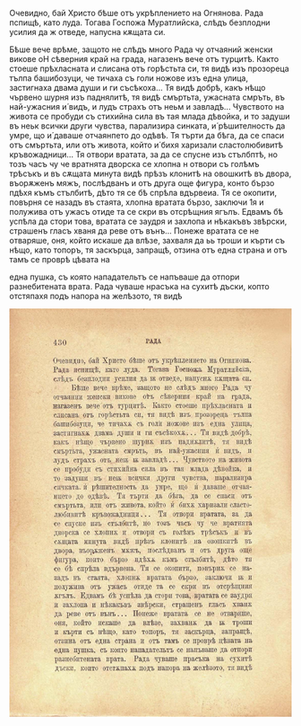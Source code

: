 ﻿Очевидно, бай Христо бѣше отъ укрѣплението на Огнянова. Рада пспищѣ, като луда. Тогава Госпожа Муратлийска, слѣдъ безплодни усилия да ж отведе, напусна кѫщата си.

Бѣше вече врѣме, защото не слѣдъ много Рада чу отчаяний женски викове оН сѣверния край на града, нагазенъ вече отъ турцитѣ. Както стоеше прѣхласната и слисана отъ горѣстьта си, тя видѣ изъ прозореца тълпа башибозуци, че тичаха съ голи ножове изъ една улица, застигнаха двама души и ги съсѣкоха... Тя видѣ добрѣ, какъ нѣщо чървено шурня изъ паднялитѣ, тя видѣ смъртьта, ужасната смръть, въ най-ужасния и́ видъ, и лудъ страхъ отъ неьм и завладѣ... Чувството на живота се пробуди съ стихийна сила въ тая млада дѣвойка, и то задуши въ неьк всички други чувства, парализира синката, и́ рѣшителность да умре, що и́ даваше отчаянпето до одѣвѣ. Тя търти да бѣга, да се спаси отъ смъртьта, или отъ живота, който и́ бихя харизали сластолюбивитѣ кръвожадници... Тя отвори вратата, за да се спусне изъ стълбптѣ, но тозъ часъ чу че вратнята дворска се хлопна н отвори съ голѣмъ трѣсъкъ и въ сѫщата минута видѣ прѣзъ клонитѣ на овошкитѣ въ двора, въорѫженъ мяжъ, послѣдванъ и отъ друга още фигура, конто бързо пдѣхя къмъ стълбитѣ, дѣто тя се бѣ спрѣла вдървеиа. Тя се окопити, повърня се назадъ въ стаята, хлопна вратата бързо, заключи 1я и полужива отъ ужасъ отиде та се скри въ отсрѣщния ягълъ. Едвамъ бѣ успѣла да стори това, вратата се заудря и захлопа и нѣкакъвъ звѣрски, страшенъ гласъ хваня да реве отъ вънъ... Понеже вратата се не отваряше, оня, който искаше да влѣзе, захваля да ьь троши и кърти съ нѣщо, като топоръ, тя заскърца, запращѣ, отзина отъ една страна и отъ тамъ се проврѣ цѣвата на

една пушка, съ която нападательтъ се напъваше да отпори разнебитената врата. Рада чуваше нрасъка на сухитѣ дъски, копто отстяпахя подъ напора на желѣзото, тя видѣ

![original](../images/479.jpg)

